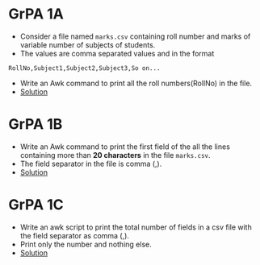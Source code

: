 # GrPA 1A
- Consider a file named `marks.csv` containing roll number and marks of variable number of subjects of students.
- The values are comma separated values and in the format
```
RollNo,Subject1,Subject2,Subject3,So on...
```
- Write an Awk command to print all the roll numbers(RollNo) in the file.
- [Solution](https://github.com/alokg-812/IIT-Madras/blob/main/SystemCommands/Week9/GrPA/GrPA1A.bash)


# GrPA 1B
- Write an Awk command to print the first field of the all the lines containing more than **20 characters** in the file `marks.csv`.
- The field separator in the file is comma (,).
- [Solution](https://github.com/alokg-812/IIT-Madras/blob/main/SystemCommands/Week9/GrPA/GrPA1B.bash)


# GrPA 1C
- Write an awk script to print the total number of fields in a csv file with the field separator as comma (,). 
- Print only the number and nothing else.
- [Solution](https://github.com/alokg-812/IIT-Madras/blob/main/SystemCommands/Week9/GrPA/GrPA1C.bash)
